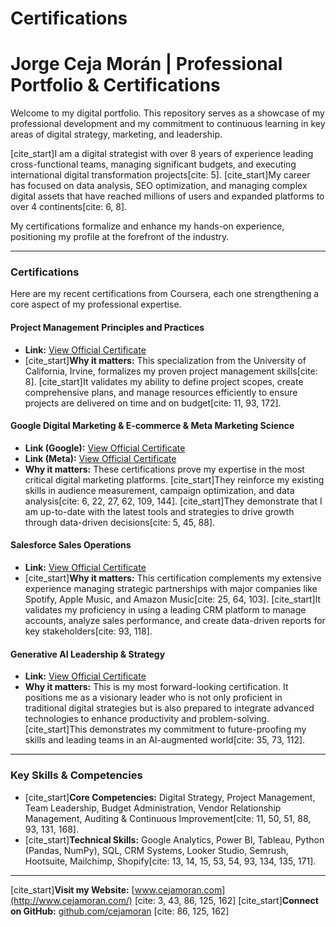 # Certifications

# Jorge Ceja Morán | Professional Portfolio & Certifications

Welcome to my digital portfolio. This repository serves as a showcase of my professional development and my commitment to continuous learning in key areas of digital strategy, marketing, and leadership.

[cite_start]I am a digital strategist with over 8 years of experience leading cross-functional teams, managing significant budgets, and executing international digital transformation projects[cite: 5]. [cite_start]My career has focused on data analysis, SEO optimization, and managing complex digital assets that have reached millions of users and expanded platforms to over 4 continents[cite: 6, 8].

My certifications formalize and enhance my hands-on experience, positioning my profile at the forefront of the industry.

---

### Certifications

Here are my recent certifications from Coursera, each one strengthening a core aspect of my professional expertise.

#### **Project Management Principles and Practices**
- **Link:** [View Official Certificate](https://coursera.org/share/94cacad2a6c54271ba5f44831d9e5161)
- [cite_start]**Why it matters:** This specialization from the University of California, Irvine, formalizes my proven project management skills[cite: 8]. [cite_start]It validates my ability to define project scopes, create comprehensive plans, and manage resources efficiently to ensure projects are delivered on time and on budget[cite: 11, 93, 172].

#### **Google Digital Marketing & E-commerce & Meta Marketing Science**
- **Link (Google):** [View Official Certificate](https://coursera.org/share/200e6c9c64a5ef02142797eaf55318c)
- **Link (Meta):** [View Official Certificate](https://coursera.org/share/ebdf087301a335c865377a10d5998dcc)
- **Why it matters:** These certifications prove my expertise in the most critical digital marketing platforms. [cite_start]They reinforce my existing skills in audience measurement, campaign optimization, and data analysis[cite: 6, 22, 27, 62, 109, 144]. [cite_start]They demonstrate that I am up-to-date with the latest tools and strategies to drive growth through data-driven decisions[cite: 5, 45, 88].

#### **Salesforce Sales Operations**
- **Link:** [View Official Certificate](https://coursera.org/share/0893530a9d5fda66007eb48b1a452ac8)
- [cite_start]**Why it matters:** This certification complements my extensive experience managing strategic partnerships with major companies like Spotify, Apple Music, and Amazon Music[cite: 25, 64, 103]. [cite_start]It validates my proficiency in using a leading CRM platform to manage accounts, analyze sales performance, and create data-driven reports for key stakeholders[cite: 93, 118].

#### **Generative AI Leadership & Strategy**
- **Link:** [View Official Certificate](https://coursera.org/share/0732e417cfda4b5d72d506b8fc2f5698)
- **Why it matters:** This is my most forward-looking certification. It positions me as a visionary leader who is not only proficient in traditional digital strategies but is also prepared to integrate advanced technologies to enhance productivity and problem-solving. [cite_start]This demonstrates my commitment to future-proofing my skills and leading teams in an AI-augmented world[cite: 35, 73, 112].

---

### Key Skills & Competencies

- [cite_start]**Core Competencies:** Digital Strategy, Project Management, Team Leadership, Budget Administration, Vendor Relationship Management, Auditing & Continuous Improvement[cite: 11, 50, 51, 88, 93, 131, 168].
- [cite_start]**Technical Skills:** Google Analytics, Power BI, Tableau, Python (Pandas, NumPy), SQL, CRM Systems, Looker Studio, Semrush, Hootsuite, Mailchimp, Shopify[cite: 13, 14, 15, 53, 54, 93, 134, 135, 171].

---

[cite_start]**Visit my Website:** [www.cejamoran.com](http://www.cejamoran.com/) [cite: 3, 43, 86, 125, 162]
[cite_start]**Connect on GitHub:** [github.com/cejamoran](http://github.com/cejamoran/) [cite: 86, 125, 162]
